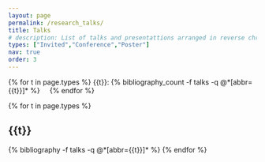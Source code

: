 ```yaml
---
layout: page
permalink: /research_talks/
title: Talks 
# description: List of talks and presentattions arranged in reverse chronological order
types: ["Invited","Conference","Poster"]
nav: true
order: 3
---
```


<div class="select_publications">
  <p>
    {% for t in page.types %}
     {{t}}: {% bibliography_count -f talks -q @*[abbr={{t}}]*  %} &nbsp;&nbsp;&nbsp; 
    {% endfor %}
  </p>
</div>
<div class="publications">
{% for t in page.types %}
  <h2 class="year">{{t}}</h2>
  {% bibliography -f talks -q @*[abbr={{t}}]* %}
{% endfor %}
</div>

